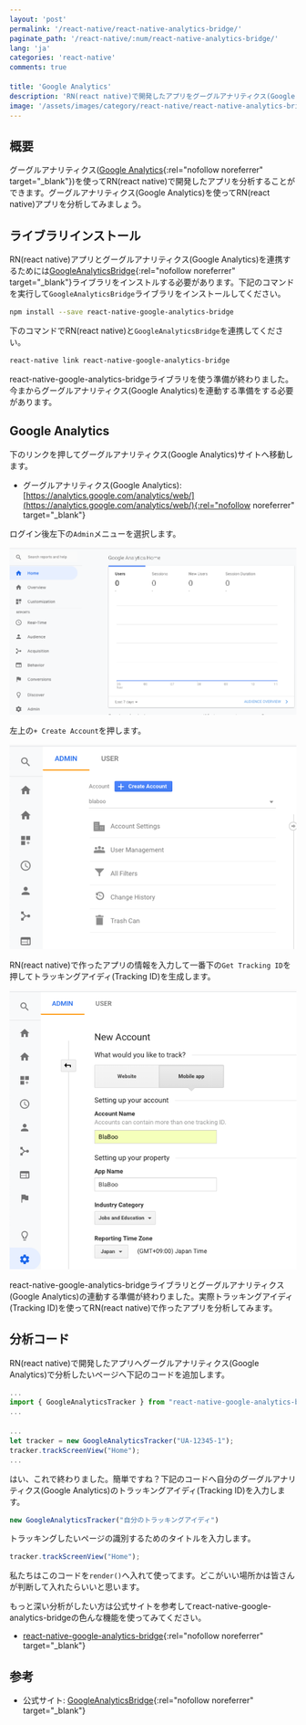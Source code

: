 ```yaml
---
layout: 'post'
permalink: '/react-native/react-native-analytics-bridge/'
paginate_path: '/react-native/:num/react-native-analytics-bridge/'
lang: 'ja'
categories: 'react-native'
comments: true

title: 'Google Analytics'
description: 'RN(react native)で開発したアプリをグーグルアナリティクス(Google Analytics)を使ってアプリを分析してみましょう。'
image: '/assets/images/category/react-native/react-native-analytics-bridge.jpg'
---
```



## 概要
グーグルアナリティクス([Google Analytics](https://marketingplatform.google.com/about/analytics/){:rel="nofollow noreferrer" target="_blank"})を使ってRN(react native)で開発したアプリを分析することができます。グーグルアナリティクス(Google Analytics)を使ってRN(react native)アプリを分析してみましょう。

## ライブラリインストール
RN(react native)アプリとグーグルアナリティクス(Google Analytics)を連携するためには[GoogleAnalyticsBridge](https://github.com/idehub/react-native-google-analytics-bridge#installation-and-linking-libraries){:rel="nofollow noreferrer" target="_blank"}ライブラリをインストルする必要があります。下記のコマンドを実行して```GoogleAnalyticsBridge```ライブラリをインストールしてください。

```bash
npm install --save react-native-google-analytics-bridge
```

下のコマンドでRN(react native)と```GoogleAnalyticsBridge```を連携してください。

```bash
react-native link react-native-google-analytics-bridge
```

react-native-google-analytics-bridgeライブラリを使う準備が終わりました。今まからグーグルアナリティクス(Google Analytics)を連動する準備をする必要があります。

## Google Analytics
下のリンクを押してグーグルアナリティクス(Google Analytics)サイトへ移動します。

- グーグルアナリティクス(Google Analytics): [https://analytics.google.com/analytics/web/](https://analytics.google.com/analytics/web/){:rel="nofollow noreferrer" target="_blank"}

ログイン後左下の```Admin```メニューを選択します。

![create account for mobile](/assets/images/category/react-native/react-native-analytics-bridge/create-account-for-mobile.png)

左上の```+ Create Account```を押します。

![click create account](/assets/images/category/react-native/react-native-analytics-bridge/click-create-account.png)

RN(react native)で作ったアプリの情報を入力して一番下の```Get Tracking ID```を押してトラッキングアイディ(Tracking ID)を生成します。

![insert-app-info](/assets/images/category/react-native/react-native-analytics-bridge/insert-app-info.png)

react-native-google-analytics-bridgeライブラリとグーグルアナリティクス(Google Analytics)の連動する準備が終わりました。実際トラッキングアイディ(Tracking ID)を使ってRN(react native)で作ったアプリを分析してみます。

## 分析コード
RN(react native)で開発したアプリへグーグルアナリティクス(Google Analytics)で分析したいページへ下記のコードを追加します。

```js
...
import { GoogleAnalyticsTracker } from "react-native-google-analytics-bridge";
...

...
let tracker = new GoogleAnalyticsTracker("UA-12345-1");
tracker.trackScreenView("Home");
...
```

はい、これで終わりました。簡単ですね？下記のコードへ自分のグーグルアナリティクス(Google Analytics)のトラッキングアイディ(Tracking ID)を入力します。

```js
new GoogleAnalyticsTracker("自分のトラッキングアイディ")
```

トラッキングしたいページの識別するためのタイトルを入力します。

```js
tracker.trackScreenView("Home");
```

私たちはこのコードを```render()```へ入れて使ってます。どこがいい場所かは皆さんが判断して入れたらいいと思います。

もっと深い分析がしたい方は公式サイトを参考してreact-native-google-analytics-bridgeの色んな機能を使ってみてください。

- [react-native-google-analytics-bridge](https://github.com/idehub/react-native-google-analytics-bridge#usage){:rel="nofollow noreferrer" target="_blank"}

## 参考
- 公式サイト: [GoogleAnalyticsBridge](https://github.com/idehub/react-native-google-analytics-bridge#installation-and-linking-libraries){:rel="nofollow noreferrer" target="_blank"}
